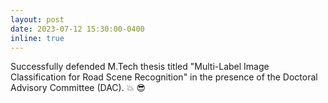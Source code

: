 ```yaml
---
layout: post
date: 2023-07-12 15:30:00-0400
inline: true
---
```


Successfully defended M.Tech thesis titled "Multi-Label Image Classification for Road Scene Recognition" in the presence of the Doctoral Advisory Committee (DAC). :boom: :sunglasses:
